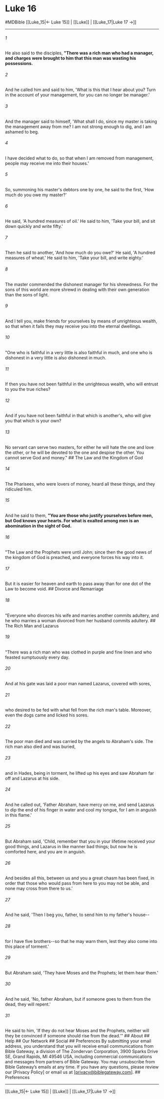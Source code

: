 # Luke 16
#MDBible
[[Luke_15|← Luke 15]] | [[Luke]] | [[Luke_17|Luke 17 →]]

***






###### 1 


He also said to the disciples, **"There was a rich man who had a manager, and charges were brought to him that this man was wasting his possessions.** 





###### 2 


And he called him and said to him, 'What is this that I hear about you? Turn in the account of your management, for you can no longer be manager.' 





###### 3 


And the manager said to himself, 'What shall I do, since my master is taking the management away from me? I am not strong enough to dig, and I am ashamed to beg. 





###### 4 


I have decided what to do, so that when I am removed from management, people may receive me into their houses.' 





###### 5 


So, summoning his master's debtors one by one, he said to the first, 'How much do you owe my master?' 





###### 6 


He said, 'A hundred measures of oil.' He said to him, 'Take your bill, and sit down quickly and write fifty.' 





###### 7 


Then he said to another, 'And how much do you owe?' He said, 'A hundred measures of wheat.' He said to him, 'Take your bill, and write eighty.' 





###### 8 


The master commended the dishonest manager for his shrewdness. For the sons of this world are more shrewd in dealing with their own generation than the sons of light. 





###### 9 


And I tell you, make friends for yourselves by means of unrighteous wealth, so that when it fails they may receive you into the eternal dwellings. 





###### 10 


"One who is faithful in a very little is also faithful in much, and one who is dishonest in a very little is also dishonest in much. 





###### 11 


If then you have not been faithful in the unrighteous wealth, who will entrust to you the true riches? 





###### 12 


And if you have not been faithful in that which is another's, who will give you that which is your own? 





###### 13 


No servant can serve two masters, for either he will hate the one and love the other, or he will be devoted to the one and despise the other. You cannot serve God and money." ## The Law and the Kingdom of God 





###### 14 


The Pharisees, who were lovers of money, heard all these things, and they ridiculed him. 





###### 15 


And he said to them, **"You are those who justify yourselves before men, but God knows your hearts. For what is exalted among men is an abomination in the sight of God.** 





###### 16 


"The Law and the Prophets were until John; since then the good news of the kingdom of God is preached, and everyone forces his way into it. 





###### 17 


But it is easier for heaven and earth to pass away than for one dot of the Law to become void. ## Divorce and Remarriage 





###### 18 


"Everyone who divorces his wife and marries another commits adultery, and he who marries a woman divorced from her husband commits adultery. ## The Rich Man and Lazarus 





###### 19 


"There was a rich man who was clothed in purple and fine linen and who feasted sumptuously every day. 





###### 20 


And at his gate was laid a poor man named Lazarus, covered with sores, 





###### 21 


who desired to be fed with what fell from the rich man's table. Moreover, even the dogs came and licked his sores. 





###### 22 


The poor man died and was carried by the angels to Abraham's side. The rich man also died and was buried, 





###### 23 


and in Hades, being in torment, he lifted up his eyes and saw Abraham far off and Lazarus at his side. 





###### 24 


And he called out, 'Father Abraham, have mercy on me, and send Lazarus to dip the end of his finger in water and cool my tongue, for I am in anguish in this flame.' 





###### 25 


But Abraham said, 'Child, remember that you in your lifetime received your good things, and Lazarus in like manner bad things; but now he is comforted here, and you are in anguish. 





###### 26 


And besides all this, between us and you a great chasm has been fixed, in order that those who would pass from here to you may not be able, and none may cross from there to us.' 





###### 27 


And he said, 'Then I beg you, father, to send him to my father's house-- 





###### 28 


for I have five brothers--so that he may warn them, lest they also come into this place of torment.' 





###### 29 


But Abraham said, 'They have Moses and the Prophets; let them hear them.' 





###### 30 


And he said, 'No, father Abraham, but if someone goes to them from the dead, they will repent.' 





###### 31 


He said to him, 'If they do not hear Moses and the Prophets, neither will they be convinced if someone should rise from the dead.'" ## About ## Help ## Our Network ## Social ## Preferences By submitting your email address, you understand that you will receive email communications from Bible Gateway, a division of The Zondervan Corporation, 3900 Sparks Drive SE, Grand Rapids, MI 49546 USA, including commercial communications and messages from partners of Bible Gateway. You may unsubscribe from Bible Gateway&rsquo;s emails at any time. If you have any questions, please review our [Privacy Policy] or email us at [privacy@biblegateway.com]. ## Preferences

***

[[Luke_15|← Luke 15]] | [[Luke]] | [[Luke_17|Luke 17 →]]
